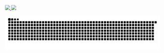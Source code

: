 ##
<div> 
   <a href="https://github.com/taandsoul">
    <img height="180em" src="https://github-readme-stats.vercel.app/api?username=taandsoul&show_icons=true&theme=dracula&include_all_commits=true&count_private=true"/>
    <img height="180em" src="https://github-readme-stats.vercel.app/api/top-langs/?username=taandsoul&layout=compact&langs_count=16&theme=dracula"/>
  </a>
 
  ![Snake animation](https://github.com/taandsoul/taandsoul/blob/output/github-contribution-grid-snake.svg)
</div>
